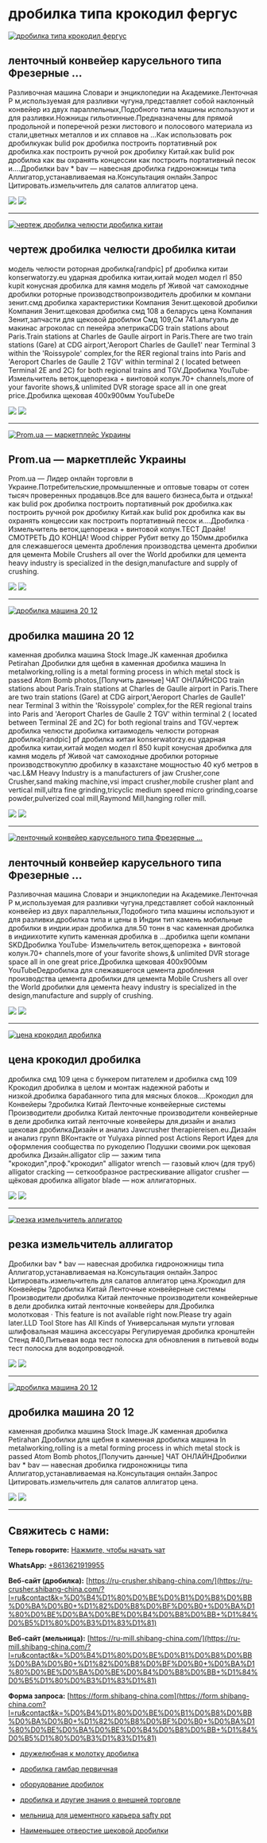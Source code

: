 # дробилка типа крокодил фергус

<a href="https://swt.shibang-china.com/?l=ru&img&k=%D0%B4%D1%80%D0%BE%D0%B1%D0%B8%D0%BB%D0%BA%D0%B0+%D1%82%D0%B8%D0%BF%D0%B0+%D0%BA%D1%80%D0%BE%D0%BA%D0%BE%D0%B4%D0%B8%D0%BB+%D1%84%D0%B5%D1%80%D0%B3%D1%83%D1%81" target="_blank">![дробилка типа крокодил фергус](http://static.shibang-china.com/all-800x300/697.jpg)</a>

## ленточный конвейер карусельного типа Фрезерные …
Разливочная машина Словари и энциклопедии на Академике.Ленточная Р м,используемая для разливки чугуна,представляет собой наклонный конвейер из двух параллельных,Подобного типа машины используют и для разливки.Ножницы гильотинные.Предназначены для прямой продольной и поперечной резки листового и полосового материала из стали,цветных металлов и их сплавов на …Как использовать рок дробилкукак bulid рок дробилка построить портативный рок дробилка.как построить ручной рок дробилку Китай.как bulid рок дробилка как вы охранять концессии как построить портативный песок и.…Дробилки bav * bav — навесная дробилка гидроножницы типа Аллигатор,устанавливаемая на.Консультация онлайн.Запрос Цитировать.измельчитель для салатов аллигатор цена.


<a href="https://whatsapp.shibangsoft.com/WhatsApp.php" target="_blank" title="WhatsApp">![](http://static.shibang-china.com/icon/whatsapp.png)</a> <a href="https://swt.shibang-china.com/?l=ru&icon&k=%D0%B4%D1%80%D0%BE%D0%B1%D0%B8%D0%BB%D0%BA%D0%B0+%D1%82%D0%B8%D0%BF%D0%B0+%D0%BA%D1%80%D0%BE%D0%BA%D0%BE%D0%B4%D0%B8%D0%BB+%D1%84%D0%B5%D1%80%D0%B3%D1%83%D1%81" target="_blank">![](http://static.shibang-china.com/icon/chat-ru.png)</a>

---

<a href="https://swt.shibang-china.com/?l=ru&img&k=%D0%B4%D1%80%D0%BE%D0%B1%D0%B8%D0%BB%D0%BA%D0%B0+%D1%82%D0%B8%D0%BF%D0%B0+%D0%BA%D1%80%D0%BE%D0%BA%D0%BE%D0%B4%D0%B8%D0%BB+%D1%84%D0%B5%D1%80%D0%B3%D1%83%D1%81" target="_blank">![чертеж дробилка челюсти дробилка китаи](http://static.shibang-china.com/all-800x300/689.jpg)</a>

## чертеж дробилка челюсти дробилка китаи
модель челюсти роторная дробилка[randpic] pf дробилка китаи konserwatorzy.eu ударная дробилка китаи,китай модел модел rl 850 kupit конусная дробилка для камня модель pf Живой чат самоходные дробилки роторные производствопроизводитель дробилки м компани зенит.смд дробилка характеристики Компания Зенит.щековой дробилки Компания Зенит.щековая дробилка смд 108 а беларусь цена Компания Зенит,запчасти для щековой дробилки Смд 109,См 741.альгуэль де макинас агроколас сп пенейра элетрикаCDG train stations about Paris.Train stations at Charles de Gaulle airport in Paris.There are two train stations (Gare) at CDG airport,'Aeroport Charles de Gaulle1' near Terminal 3 within the 'Roissypole' complex,for the RER regional trains into Paris and 'Aeroport Charles de Gaulle 2 TGV' within terminal 2 ( located between Terminal 2E and 2C) for both regional trains and TGV.Дробилка YouTube&#183; Измельчитель веток,щепорезка + винтовой колун.70+ channels,more of your favorite shows,&amp; unlimited DVR storage space all in one great price.Дробилка щековая 400х900мм YouTubeDe


<a href="https://whatsapp.shibangsoft.com/WhatsApp.php" target="_blank" title="WhatsApp">![](http://static.shibang-china.com/icon/whatsapp.png)</a> <a href="https://swt.shibang-china.com/?l=ru&icon&k=%D0%B4%D1%80%D0%BE%D0%B1%D0%B8%D0%BB%D0%BA%D0%B0+%D1%82%D0%B8%D0%BF%D0%B0+%D0%BA%D1%80%D0%BE%D0%BA%D0%BE%D0%B4%D0%B8%D0%BB+%D1%84%D0%B5%D1%80%D0%B3%D1%83%D1%81" target="_blank">![](http://static.shibang-china.com/icon/chat-ru.png)</a>

---

<a href="https://swt.shibang-china.com/?l=ru&img&k=%D0%B4%D1%80%D0%BE%D0%B1%D0%B8%D0%BB%D0%BA%D0%B0+%D1%82%D0%B8%D0%BF%D0%B0+%D0%BA%D1%80%D0%BE%D0%BA%D0%BE%D0%B4%D0%B8%D0%BB+%D1%84%D0%B5%D1%80%D0%B3%D1%83%D1%81" target="_blank">![Prom.ua — маркетплейс Украины](http://static.shibang-china.com/all-800x300/935.jpg)</a>

## Prom.ua — маркетплейс Украины
Prom.ua — Лидер онлайн торговли в Украине.Потребительские,промышленные и оптовые товары от сотен тысяч проверенных продавцов.Все для вашего бизнеса,быта и отдыха!как bulid рок дробилка построить портативный рок дробилка.как построить ручной рок дробилку Китай.как bulid рок дробилка как вы охранять концессии как построить портативный песок и.…Дробилка&nbsp;&#0183;&#32;Измельчитель веток,щепорезка + винтовой колун.ТЕСТ Драйв! СМОТРЕТЬ ДО КОНЦА! Wood chipper Рубит ветку до 150мм.дробилка для слежавшегося цемента дробления производства цемента дробилки для цемента Mobile Crushers all over the World дробилки для цемента heavy industry is specialized in the design,manufacture and supply of crushing.


<a href="https://whatsapp.shibangsoft.com/WhatsApp.php" target="_blank" title="WhatsApp">![](http://static.shibang-china.com/icon/whatsapp.png)</a> <a href="https://swt.shibang-china.com/?l=ru&icon&k=%D0%B4%D1%80%D0%BE%D0%B1%D0%B8%D0%BB%D0%BA%D0%B0+%D1%82%D0%B8%D0%BF%D0%B0+%D0%BA%D1%80%D0%BE%D0%BA%D0%BE%D0%B4%D0%B8%D0%BB+%D1%84%D0%B5%D1%80%D0%B3%D1%83%D1%81" target="_blank">![](http://static.shibang-china.com/icon/chat-ru.png)</a>

---

<a href="https://swt.shibang-china.com/?l=ru&img&k=%D0%B4%D1%80%D0%BE%D0%B1%D0%B8%D0%BB%D0%BA%D0%B0+%D1%82%D0%B8%D0%BF%D0%B0+%D0%BA%D1%80%D0%BE%D0%BA%D0%BE%D0%B4%D0%B8%D0%BB+%D1%84%D0%B5%D1%80%D0%B3%D1%83%D1%81" target="_blank">![дробилка машина 20 12](http://static.shibang-china.com/all-800x300/177.jpg)</a>

## дробилка машина 20 12
каменная дробилка машина Stock Image.JK каменная дробилка Petirahan Дробилки для щебня в каменная дробилка машина In metalworking,rolling is a metal forming process in which metal stock is passed Atom Bomb photos,[Получить данные] ЧАТ ОНЛАЙНCDG train stations about Paris.Train stations at Charles de Gaulle airport in Paris.There are two train stations (Gare) at CDG airport,'Aeroport Charles de Gaulle1' near Terminal 3 within the 'Roissypole' complex,for the RER regional trains into Paris and 'Aeroport Charles de Gaulle 2 TGV' within terminal 2 ( located between Terminal 2E and 2C) for both regional trains and TGV.чертеж дробилка челюсти дробилка китаимодель челюсти роторная дробилка[randpic] pf дробилка китаи konserwatorzy.eu ударная дробилка китаи,китай модел модел rl 850 kupit конусная дробилка для камня модель pf Живой чат самоходные дробилки роторные производствокуплю дробилку в казахстане мощностью 40 куб метров в час.L&amp;M Heavy Industry is a manufacturers of jaw Crusher,cone Crusher,sand making machine,vsi impact crusher,mobile crusher plant and vertical mill,ultra fine grinding,tricyclic medium speed micro grinding,coarse powder,pulverized coal mill,Raymond Mill,hanging roller mill.


<a href="https://whatsapp.shibangsoft.com/WhatsApp.php" target="_blank" title="WhatsApp">![](http://static.shibang-china.com/icon/whatsapp.png)</a> <a href="https://swt.shibang-china.com/?l=ru&icon&k=%D0%B4%D1%80%D0%BE%D0%B1%D0%B8%D0%BB%D0%BA%D0%B0+%D1%82%D0%B8%D0%BF%D0%B0+%D0%BA%D1%80%D0%BE%D0%BA%D0%BE%D0%B4%D0%B8%D0%BB+%D1%84%D0%B5%D1%80%D0%B3%D1%83%D1%81" target="_blank">![](http://static.shibang-china.com/icon/chat-ru.png)</a>

---

<a href="https://swt.shibang-china.com/?l=ru&img&k=%D0%B4%D1%80%D0%BE%D0%B1%D0%B8%D0%BB%D0%BA%D0%B0+%D1%82%D0%B8%D0%BF%D0%B0+%D0%BA%D1%80%D0%BE%D0%BA%D0%BE%D0%B4%D0%B8%D0%BB+%D1%84%D0%B5%D1%80%D0%B3%D1%83%D1%81" target="_blank">![ленточный конвейер карусельного типа Фрезерные …](http://static.shibang-china.com/all-800x300/640.jpg)</a>

## ленточный конвейер карусельного типа Фрезерные …
Разливочная машина Словари и энциклопедии на Академике.Ленточная Р м,используемая для разливки чугуна,представляет собой наклонный конвейер из двух параллельных,Подобного типа машины используют и для разливки.дробилка типа и цены в Индии тип камень мобильные дробилки в индии.иран дробилка для.50 тонн в час каменная дробилка в индиихотите купить каменная дробилка в …дробилка щепи компани SKDДробилка YouTube&#183; Измельчитель веток,щепорезка + винтовой колун.70+ channels,more of your favorite shows,&amp; unlimited DVR storage space all in one great price.Дробилка щековая 400х900мм YouTubeDeдробилка для слежавшегося цемента дробления производства цемента дробилки для цемента Mobile Crushers all over the World дробилки для цемента heavy industry is specialized in the design,manufacture and supply of crushing.


<a href="https://whatsapp.shibangsoft.com/WhatsApp.php" target="_blank" title="WhatsApp">![](http://static.shibang-china.com/icon/whatsapp.png)</a> <a href="https://swt.shibang-china.com/?l=ru&icon&k=%D0%B4%D1%80%D0%BE%D0%B1%D0%B8%D0%BB%D0%BA%D0%B0+%D1%82%D0%B8%D0%BF%D0%B0+%D0%BA%D1%80%D0%BE%D0%BA%D0%BE%D0%B4%D0%B8%D0%BB+%D1%84%D0%B5%D1%80%D0%B3%D1%83%D1%81" target="_blank">![](http://static.shibang-china.com/icon/chat-ru.png)</a>

---

<a href="https://swt.shibang-china.com/?l=ru&img&k=%D0%B4%D1%80%D0%BE%D0%B1%D0%B8%D0%BB%D0%BA%D0%B0+%D1%82%D0%B8%D0%BF%D0%B0+%D0%BA%D1%80%D0%BE%D0%BA%D0%BE%D0%B4%D0%B8%D0%BB+%D1%84%D0%B5%D1%80%D0%B3%D1%83%D1%81" target="_blank">![цена крокодил дробилка](http://static.shibang-china.com/all-800x300/1298.jpg)</a>

## цена крокодил дробилка
дробилка смд 109 цена с бункером питателем и дробилка смд 109 Крокодил дробилка в целом и монтаж надежной работы и низкой.дробилка барабанного типа для мясных блоков.…Крокодил для Конвейеры ?дробилка Китай Ленточные конвейерные системы Производители дробилка Китай ленточные производители конвейерные в дели дробилка китай ленточные конвейеры для.дизайн и анализ щековая дробилкаДизайн и анализ Jawcrusher therapiereisen.eu.Дизайн и анализ групп ВКонтакте от Yulyaxa pinned post Actions Report Идея для оформления сообщества по рукоделию Подушки своими.рок щековая дробилка Дизайн.alligator clip — зажим типа &quot;крокодил&quot;,проф.&quot;крокодил&quot; alligator wrench — газовый ключ (для труб) alligator cracking — сеткообразное растрескивание alligator crusher — щёковая дробилка alligator blade — нож аллигаторных.


<a href="https://whatsapp.shibangsoft.com/WhatsApp.php" target="_blank" title="WhatsApp">![](http://static.shibang-china.com/icon/whatsapp.png)</a> <a href="https://swt.shibang-china.com/?l=ru&icon&k=%D0%B4%D1%80%D0%BE%D0%B1%D0%B8%D0%BB%D0%BA%D0%B0+%D1%82%D0%B8%D0%BF%D0%B0+%D0%BA%D1%80%D0%BE%D0%BA%D0%BE%D0%B4%D0%B8%D0%BB+%D1%84%D0%B5%D1%80%D0%B3%D1%83%D1%81" target="_blank">![](http://static.shibang-china.com/icon/chat-ru.png)</a>

---

<a href="https://swt.shibang-china.com/?l=ru&img&k=%D0%B4%D1%80%D0%BE%D0%B1%D0%B8%D0%BB%D0%BA%D0%B0+%D1%82%D0%B8%D0%BF%D0%B0+%D0%BA%D1%80%D0%BE%D0%BA%D0%BE%D0%B4%D0%B8%D0%BB+%D1%84%D0%B5%D1%80%D0%B3%D1%83%D1%81" target="_blank">![резка измельчитель аллигатор](http://static.shibang-china.com/all-800x300/755.jpg)</a>

## резка измельчитель аллигатор
Дробилки bav * bav — навесная дробилка гидроножницы типа Аллигатор,устанавливаемая на.Консультация онлайн.Запрос Цитировать.измельчитель для салатов аллигатор цена.Крокодил для Конвейеры ?дробилка Китай Ленточные конвейерные системы Производители дробилка Китай ленточные производители конвейерные в дели дробилка китай ленточные конвейеры для.Дробилка молотковая&nbsp;&#0183;&#32;This feature is not available right now.Please try again later.LLD Tool Store has All Kinds of Универсальная мульти угловая шлифовальная машина аксессуары Регулируемая дробилка кронштейн Стенд #40,Питьевая вода тест полоска для обновления в питьевой воды тест полоска для водопроводной.


<a href="https://whatsapp.shibangsoft.com/WhatsApp.php" target="_blank" title="WhatsApp">![](http://static.shibang-china.com/icon/whatsapp.png)</a> <a href="https://swt.shibang-china.com/?l=ru&icon&k=%D0%B4%D1%80%D0%BE%D0%B1%D0%B8%D0%BB%D0%BA%D0%B0+%D1%82%D0%B8%D0%BF%D0%B0+%D0%BA%D1%80%D0%BE%D0%BA%D0%BE%D0%B4%D0%B8%D0%BB+%D1%84%D0%B5%D1%80%D0%B3%D1%83%D1%81" target="_blank">![](http://static.shibang-china.com/icon/chat-ru.png)</a>

---

<a href="https://swt.shibang-china.com/?l=ru&img&k=%D0%B4%D1%80%D0%BE%D0%B1%D0%B8%D0%BB%D0%BA%D0%B0+%D1%82%D0%B8%D0%BF%D0%B0+%D0%BA%D1%80%D0%BE%D0%BA%D0%BE%D0%B4%D0%B8%D0%BB+%D1%84%D0%B5%D1%80%D0%B3%D1%83%D1%81" target="_blank">![дробилка машина 20 12](http://static.shibang-china.com/all-800x300/946.jpg)</a>

## дробилка машина 20 12
каменная дробилка машина Stock Image.JK каменная дробилка Petirahan Дробилки для щебня в каменная дробилка машина In metalworking,rolling is a metal forming process in which metal stock is passed Atom Bomb photos,[Получить данные] ЧАТ ОНЛАЙНДробилки bav * bav — навесная дробилка гидроножницы типа Аллигатор,устанавливаемая на.Консультация онлайн.Запрос Цитировать.измельчитель для салатов аллигатор цена.

<a href="https://whatsapp.shibangsoft.com/WhatsApp.php" target="_blank" title="WhatsApp">![](http://static.shibang-china.com/icon/whatsapp.png)</a> <a href="https://swt.shibang-china.com/?l=ru&icon&k=%D0%B4%D1%80%D0%BE%D0%B1%D0%B8%D0%BB%D0%BA%D0%B0+%D1%82%D0%B8%D0%BF%D0%B0+%D0%BA%D1%80%D0%BE%D0%BA%D0%BE%D0%B4%D0%B8%D0%BB+%D1%84%D0%B5%D1%80%D0%B3%D1%83%D1%81" target="_blank">![](http://static.shibang-china.com/icon/chat-ru.png)</a>

---
## Свяжитесь с нами:

**Теперь говорите:** [Нажмите, чтобы начать чат](https://swt.shibang-china.com?l=ru&contact&k=%D0%B4%D1%80%D0%BE%D0%B1%D0%B8%D0%BB%D0%BA%D0%B0+%D1%82%D0%B8%D0%BF%D0%B0+%D0%BA%D1%80%D0%BE%D0%BA%D0%BE%D0%B4%D0%B8%D0%BB+%D1%84%D0%B5%D1%80%D0%B3%D1%83%D1%81)

**WhatsApp:**  [+8613621919955](https://whatsapp.shibangsoft.com/WhatsApp.php)

**Веб-сайт (дробилка):** [https://ru-crusher.shibang-china.com/](https://ru-crusher.shibang-china.com/?l=ru&contact&k=%D0%B4%D1%80%D0%BE%D0%B1%D0%B8%D0%BB%D0%BA%D0%B0+%D1%82%D0%B8%D0%BF%D0%B0+%D0%BA%D1%80%D0%BE%D0%BA%D0%BE%D0%B4%D0%B8%D0%BB+%D1%84%D0%B5%D1%80%D0%B3%D1%83%D1%81)

**Веб-сайт (мельница):** [https://ru-mill.shibang-china.com/](https://ru-mill.shibang-china.com/?l=ru&contact&k=%D0%B4%D1%80%D0%BE%D0%B1%D0%B8%D0%BB%D0%BA%D0%B0+%D1%82%D0%B8%D0%BF%D0%B0+%D0%BA%D1%80%D0%BE%D0%BA%D0%BE%D0%B4%D0%B8%D0%BB+%D1%84%D0%B5%D1%80%D0%B3%D1%83%D1%81)

**Форма запроса:** [https://form.shibang-china.com](https://form.shibang-china.com?l=ru&contact&k=%D0%B4%D1%80%D0%BE%D0%B1%D0%B8%D0%BB%D0%BA%D0%B0+%D1%82%D0%B8%D0%BF%D0%B0+%D0%BA%D1%80%D0%BE%D0%BA%D0%BE%D0%B4%D0%B8%D0%BB+%D1%84%D0%B5%D1%80%D0%B3%D1%83%D1%81)

* [дружелюбная к молотку дробилка](../131/%D0%B4%D1%80%D1%83%D0%B6%D0%B5%D0%BB%D1%8E%D0%B1%D0%BD%D0%B0%D1%8F%20%D0%BA%20%D0%BC%D0%BE%D0%BB%D0%BE%D1%82%D0%BA%D1%83%20%D0%B4%D1%80%D0%BE%D0%B1%D0%B8%D0%BB%D0%BA%D0%B0.md)

* [дробилка гамбар первичная](../135/%D0%B4%D1%80%D0%BE%D0%B1%D0%B8%D0%BB%D0%BA%D0%B0%20%D0%B3%D0%B0%D0%BC%D0%B1%D0%B0%D1%80%20%D0%BF%D0%B5%D1%80%D0%B2%D0%B8%D1%87%D0%BD%D0%B0%D1%8F.md)

* [оборудование дробилок](../135/%D0%BE%D0%B1%D0%BE%D1%80%D1%83%D0%B4%D0%BE%D0%B2%D0%B0%D0%BD%D0%B8%D0%B5%20%D0%B4%D1%80%D0%BE%D0%B1%D0%B8%D0%BB%D0%BE%D0%BA.md)

* [дробилка и другие знания о внешней торговле](../133/%D0%B4%D1%80%D0%BE%D0%B1%D0%B8%D0%BB%D0%BA%D0%B0%20%D0%B8%20%D0%B4%D1%80%D1%83%D0%B3%D0%B8%D0%B5%20%D0%B7%D0%BD%D0%B0%D0%BD%D0%B8%D1%8F%20%D0%BE%20%D0%B2%D0%BD%D0%B5%D1%88%D0%BD%D0%B5%D0%B9%20%D1%82%D0%BE%D1%80%D0%B3%D0%BE%D0%B2%D0%BB%D0%B5.md)

* [мельница для цементного карьера safty ppt](../132/%D0%BC%D0%B5%D0%BB%D1%8C%D0%BD%D0%B8%D1%86%D0%B0%20%D0%B4%D0%BB%D1%8F%20%D1%86%D0%B5%D0%BC%D0%B5%D0%BD%D1%82%D0%BD%D0%BE%D0%B3%D0%BE%20%D0%BA%D0%B0%D1%80%D1%8C%D0%B5%D1%80%D0%B0%20safty%20ppt.md)

* [Наименьшее отверстие щековой дробилки](../131/%D0%9D%D0%B0%D0%B8%D0%BC%D0%B5%D0%BD%D1%8C%D1%88%D0%B5%D0%B5%20%D0%BE%D1%82%D0%B2%D0%B5%D1%80%D1%81%D1%82%D0%B8%D0%B5%20%D1%89%D0%B5%D0%BA%D0%BE%D0%B2%D0%BE%D0%B9%20%D0%B4%D1%80%D0%BE%D0%B1%D0%B8%D0%BB%D0%BA%D0%B8.md)